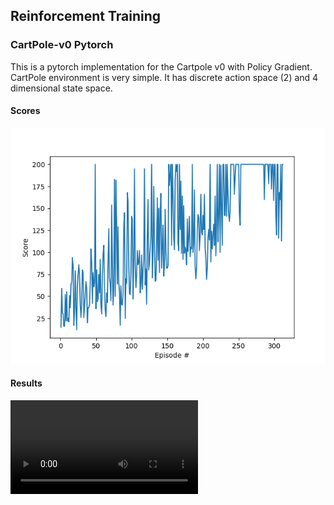## Reinforcement Training

### CartPole-v0 Pytorch

This is a pytorch implementation for the Cartpole v0 with Policy Gradient. 
CartPole environment is very simple. It has discrete action space (2) and 4 dimensional state space.

#### Scores
![Score chart](CartPole-v0/assets/score.png)

#### Results
![Inference](CartPole-v0/src/video/CartPole-v0.mp4)